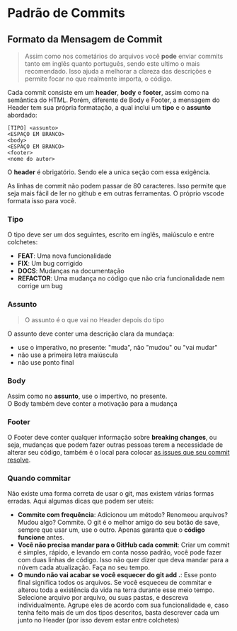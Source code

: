 # Padrão de Commits

## Formato da Mensagem de Commit

> Assim como nos cometários do arquivos você **pode** enviar commits tanto em inglês quanto português, sendo este ultimo o mais recomendado. Isso ajuda a melhorar a clareza das descrições e permite focar no que realmente importa, o código.    

Cada commit consiste em um **header**, **body** e **footer**, assim como na semântica do HTML. Porém, diferente de Body e Footer, a mensagem do Header tem sua própria formatação, a qual inclui um **tipo** e o **assunto** abordado:   

```fundamental
[TIPO] <assunto>
<ESPAÇO EM BRANCO>
<body>
<ESPAÇO EM BRANCO>
<footer>
<nome do autor>
```

O **header** é obrigatório. Sendo ele a unica seção com essa exigência.  

As linhas de commit não podem passar de 80 caracteres. Isso permite que seja mais fácil de ler 
no github e em outras ferramentas. O próprio vscode formata isso para você.      

### Tipo

O tipo deve ser um dos seguintes, escrito em inglês, maiúsculo e entre colchetes:

* **FEAT**: Uma nova funcionalidade
* **FIX**: Um bug corrigido
* **DOCS**: Mudanças na documentação
* **REFACTOR**: Uma mudança no código que não cria funcionalidade nem corrige um bug

### Assunto

> O assunto é o que vai no Header depois do tipo  

O assunto deve conter uma descriçâo clara da mundaça:  

* use o imperativo, no presente: "muda", não "mudou" ou "vai mudar"
* não use a primeira letra maiúscula
* não use ponto final

### Body

Assim como no **assunto**, use o impertivo, no presente.  
O Body também deve conter a motivação para a mudança   

### Footer

O Footer deve conter qualquer informação sobre **breaking changes**, ou seja, mudanças que podem fazer outras pessoas terem a necessidade de alterar seu código, também é o local para colocar [as issues que seu commit resolve][closing-issues].    

### Quando commitar

Não existe uma forma correta de usar o git, mas existem várias formas erradas. Aqui algumas dicas que podem ser uteis:  

* **Commite com frequência**: Adicionou um método? Renomeou arquivos? Mudou algo? Commite. O git é o melhor amigo do seu botão de save, sempre que usar um, use o outro. Apenas garanta que o **código funcione** antes.
* **Você não precisa mandar para o GitHub cada commit**: Criar um commit é simples, rápido, e levando em conta nosso padrão, você pode fazer com duas linhas de código. Isso não quer dizer que deva mandar para a núvem cada atualização. Faça no seu tempo.
* **O mundo não vai acabar se você esquecer do git add .**: Esse ponto final significa todos os arquivos. Se você esqueceu de commitar e alterou toda a existência da vida na terra durante esse meio tempo. Selecione arquivo por arquivo, ou suas pastas, e descreva individualmente. Agrupe eles de acordo com sua funcionalidade e, caso tenha feito mais de um dos tipos descritos, basta descrever cada um junto no Header (por isso devem estar entre colchetes) 



[closing-issues]: https://help.github.com/articles/closing-issues-via-commit-messages/
